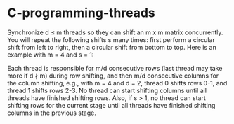 # C-programming-threads
Synchronize d ≤ m threads so they can shift an m x m matrix concurrently. You will repeat the following shifts s many times: first perform a circular shift from left to right,
then a circular shift from bottom to top. Here is an example with m = 4 and s = 1:

Each thread is responsible for m/d consecutive rows (last thread may take more if d ∤ m) during 
row shifting, and then m/d consecutive columns for the column shifting, e.g., with m = 4 and d
= 2, thread 0 shifts rows 0-1, and thread 1 shifts rows 2-3. No thread can start shifting columns 
until all threads have finished shifting rows. Also, if s > 1, no thread can start shifting rows for 
the current stage until all threads have finished shifting columns in the previous stage.
